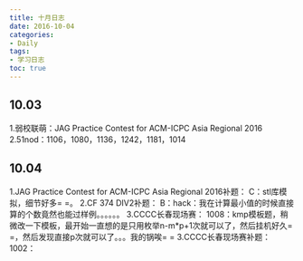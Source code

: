 ```yaml
---
title: 十月日志
date: 2016-10-04 
categories:
- Daily
tags:
- 学习日志 
toc: true
---
```

## 10.03

1.弱校联萌：JAG Practice Contest for ACM-ICPC Asia Regional 2016
2.51nod：1106，1080，1136，1242，1181，1014

## 10.04

1.JAG Practice Contest for ACM-ICPC Asia Regional 2016补题：
    C：stl库模拟，细节好多= =。
2.CF 374 DIV2补题：
    B：hack：我在计算最小值的时候直接算的个数竟然也能过样例。。。。。。 
3.CCCC长春现场赛：
    1008：kmp模板题，稍微改一下模板，最开始一直想的是只用枚举n-m*p+1次就可以了，然后挂机好久= =，然后发现直接p次就可以了。。。我的锅唉= =
3.CCCC长春现场赛补题：
    1002：